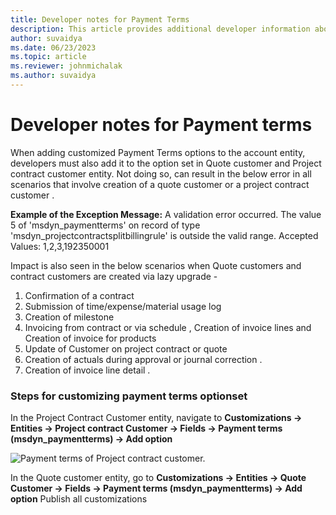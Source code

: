 ```yaml
---
title: Developer notes for Payment Terms
description: This article provides additional developer information about working with payment terms.
author: suvaidya
ms.date: 06/23/2023
ms.topic: article
ms.reviewer: johnmichalak
ms.author: suvaidya
---
```


# Developer notes for Payment terms 

When adding customized Payment Terms options to the account entity, developers must also add it to the option set in Quote customer and Project contract customer entity. 
Not doing so, can result in the below error in all scenarios that involve creation of a quote customer or a project contract customer . 

**Example of the Exception Message:** A validation error occurred. The value 5 of 'msdyn_paymentterms' on record of type 'msdyn_projectcontractsplitbillingrule' is outside the valid range. Accepted Values: 1,2,3,192350001

Impact is also seen in the below scenarios when Quote customers and contract customers are created via lazy upgrade - 

1. Confirmation of a contract
2. Submission of time/expense/material usage log
3. Creation of milestone 
4. Invoicing  from contract or via schedule , Creation of invoice lines  and Creation of invoice for products 
5. Update of Customer on project contract  or quote 
6. Creation of actuals during approval or journal correction .
7. Creation of invoice line detail .

### Steps for customizing payment terms optionset

In the Project Contract Customer entity, navigate to **Customizations -> Entities -> Project contract Customer -> Fields -> Payment terms (msdyn_paymentterms) -> Add option**

![Payment terms of Project contract customer.](media/Adding_PaymentTerms.png)

In the Quote customer entity, go to **Customizations -> Entities -> Quote Customer -> Fields -> Payment terms (msdyn_paymentterms) -> Add option**
Publish all customizations
